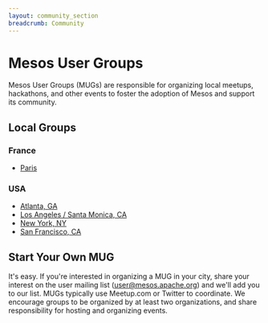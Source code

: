 ```yaml
---
layout: community_section
breadcrumb: Community
---
```


# Mesos User Groups

Mesos User Groups (MUGs) are responsible for organizing local meetups, hackathons, and other events to foster the adoption of Mesos and support its community.

## Local Groups

### France
<ul>
	<li><a href="http://www.meetup.com/Paris-Mesos-Users-Group/">Paris</a></li>
</ul>

### USA
<ul>
	<li><a href="https://twitter.com/AtlantaMesos">Atlanta, GA</a></li>
	<li><a href="http://www.meetup.com/Los-Angeles-Santa-Monica-Mesos-Users-Group/">Los Angeles / Santa Monica, CA</a></li>
	<li><a href="http://www.meetup.com/Apache-Mesos-NYC-Meetup/">New York, NY</a></li>
	<li><a href="http://www.meetup.com/Bay-Area-Mesos-User-Group/">San Francisco, CA</a></li>
</ul>

## Start Your Own MUG

It's easy. If you're interested in organizing a MUG in your city, share your interest on the user mailing list (user@mesos.apache.org) and we'll add you to our list. MUGs typically use Meetup.com or Twitter to coordinate. We encourage groups to be organized by at least two organizations, and share responsibility for hosting and organizing events.